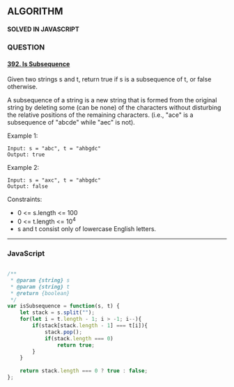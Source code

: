 ## ALGORITHM

#### SOLVED IN JAVASCRIPT
### QUESTION

#### [392. Is Subsequence](https://leetcode.com/problems/is-subsequence/)

Given two strings s and t, return true if s is a subsequence of t, or false otherwise.

A subsequence of a string is a new string that is formed from the original string by deleting some (can be none) of the characters without disturbing the relative positions of the remaining characters. (i.e., "ace" is a subsequence of "abcde" while "aec" is not).


Example 1:

```
Input: s = "abc", t = "ahbgdc"
Output: true
```

Example 2:

```
Input: s = "axc", t = "ahbgdc"
Output: false
```

Constraints:

* 0 <= s.length <= 100
* 0 <= t.length <= 10<sup>4</sup>
* s and t consist only of lowercase English letters.

-----

### JavaScript

```js

/**
 * @param {string} s
 * @param {string} t
 * @return {boolean}
 */
var isSubsequence = function(s, t) {
    let stack = s.split("");
    for(let i = t.length - 1; i > -1; i--){
        if(stack[stack.length - 1] === t[i]){
            stack.pop();
            if(stack.length === 0)
                return true;
        }
    }
    
    return stack.length === 0 ? true : false;
};

```
